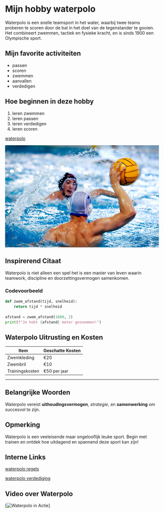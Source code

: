 # Mijn hobby waterpolo
Waterpolo is een snelle teamsport in het water, waarbij twee teams proberen te scoren door de bal in het doel van de tegenstander te gooien. Het combineert zwemmen, tactiek en fysieke kracht, en is sinds 1900 een Olympische sport.

## Mijn favorite activiteiten
- passen
- scoren
- zwemmen
- aanvallen
- verdedigen

## Hoe beginnen in deze hobby
1. leren zwemmen
2. leren passen
3. leren verdedigen
4. leren scoren

[waterpolo](https://nl.wikipedia.org/wiki/Waterpolo)

![waterpolofoto](istockphoto-151645252-612x612.jpg)

## Inspirerend Citaat
Waterpolo is niet alleen een spel het is een manier van leven waarin teamwork, discipline en doorzettingsvermogen samenkomen.

### Codevoorbeeld
```python
def zwem_afstand(tijd, snelheid):
    return tijd * snelheid

afstand = zwem_afstand(1800, 2)
print(f"Je hebt {afstand} meter gezwommen!")
```

## Waterpolo Uitrusting en Kosten
| Item              | Geschatte Kosten |
|-------------------|----------------|
| Zwemkleding       | €20|
| Zwembril          | €10|
| Trainingskosten   | €50 per jaar|

---

## Belangrijke Woorden
Waterpolo vereist **uithoudingsvermogen**, *strategie*, en **samenwerking** om succesvol te zijn.

## Opmerking
Waterpolo is een veeleisende maar ongelooflijk leuke sport. Begin met trainen en ontdek hoe uitdagend en spannend deze sport kan zijn!

## Interne Links
[waterpolo regels](https://www.jawswaterpolo.nl/wp-content/uploads/2015/02/Spelregels-waterpolo.pdf)

[waterpolo verdediging](https://zwemfed.be/biwp-verdedigingstechnieken)

## Video over Waterpolo
[![Waterpolo in Actie](https://www.youtube.com/watch?v=Pz0tJRuDE30)]